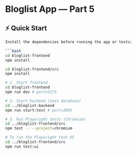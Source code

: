 # Bloglist App — Part 5

## ⚡ Quick Start

```bash
Install the dependencies before running the app or tests:

```bash
cd bloglist-frontend
npm install

cd bloglist-frontend/src
npm install

# 1. Start frontend
cd bloglist-frontend
npm run dev # port=5173

# 2. Start backend (test database)
cd ../bloglist-backend
npm run start:test # port=3003

# 3. Run Playwright tests (Chromium)
cd ../bloglist-frontend/src
npm test -- --project=chromium

# To run the Playwright test UI
cd ../bloglist-frontend/src
npm run test:ui



